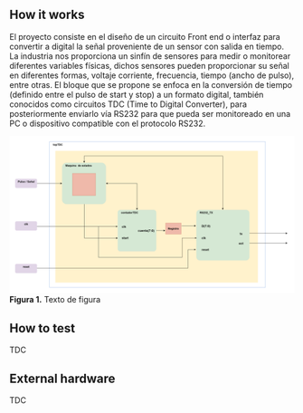 <!---

This file is used to generate your project datasheet. Please fill in the information below and delete any unused
sections.

You can also include images in this folder and reference them in the markdown. Each image must be less than
512 kb in size, and the combined size of all images must be less than 1 MB.
-->

## How it works

El proyecto consiste en el diseño de un circuito Front end o interfaz para convertir a digital la señal proveniente de un sensor con salida en tiempo. La industria nos proporciona un sinfín de sensores para medir o monitorear diferentes variables físicas, dichos sensores pueden proporcionar su señal en diferentes formas, voltaje corriente, frecuencia, tiempo (ancho de pulso), entre otras. El bloque que se propone se enfoca en la conversión de tiempo (definido entre el pulso de start y stop) a un formato digital, también conocidos como circuitos TDC (Time to Digital Converter), para posteriormente enviarlo vía RS232 para que pueda ser monitoreado en una PC o dispositivo compatible con el protocolo RS232. 

![](topTDC.png)
**Figura 1.** Texto de figura

## How to test

TDC

## External hardware

TDC
